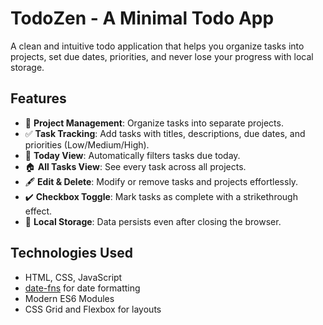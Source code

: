 # TodoZen - A Minimal Todo App

A clean and intuitive todo application that helps you organize tasks into projects, set due dates, priorities, and never lose your progress with local storage.

## Features

- 📁 **Project Management**: Organize tasks into separate projects.
- ✅ **Task Tracking**: Add tasks with titles, descriptions, due dates, and priorities (Low/Medium/High).
- 📅 **Today View**: Automatically filters tasks due today.
- 🏠 **All Tasks View**: See every task across all projects.
- 🖋️ **Edit & Delete**: Modify or remove tasks and projects effortlessly.
- ✔️ **Checkbox Toggle**: Mark tasks as complete with a strikethrough effect.
- 💾 **Local Storage**: Data persists even after closing the browser.

## Technologies Used

- HTML, CSS, JavaScript
- [date-fns](https://date-fns.org/) for date formatting
- Modern ES6 Modules
- CSS Grid and Flexbox for layouts